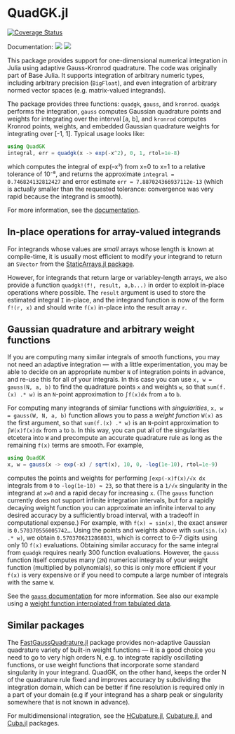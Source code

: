 # QuadGK.jl

[![Coverage Status](https://coveralls.io/repos/github/JuliaMath/QuadGK.jl/badge.svg?branch=master)](https://coveralls.io/github/JuliaMath/QuadGK.jl?branch=master)

Documentation:
[![](https://img.shields.io/badge/docs-stable-blue.svg)](https://JuliaMath.github.io/QuadGK.jl/stable)
[![](https://img.shields.io/badge/docs-latest-blue.svg)](https://JuliaMath.github.io/QuadGK.jl/latest)

This package provides support for one-dimensional numerical integration in Julia using adaptive
Gauss-Kronrod quadrature.
The code was originally part of Base Julia.  It supports integration of arbitrary numeric types,
including arbitrary precision (`BigFloat`), and even integration of arbitrary normed vector spaces
(e.g. matrix-valued integrands).

The package provides three functions: `quadgk`, `gauss`, and `kronrod`.
`quadgk` performs the integration, `gauss` computes Gaussian quadrature points and weights for integrating
over the interval [a, b], and `kronrod` computes Kronrod points, weights, and embedded Gaussian quadrature
weights for integrating over [-1, 1].   Typical usage looks like:
```jl
using QuadGK
integral, err = quadgk(x -> exp(-x^2), 0, 1, rtol=1e-8)
```
which computes the integral of exp(–x²) from x=0 to x=1 to a relative tolerance of 10⁻⁸, and returns the approximate `integral = 0.746824132812427` and error estimate `err = 7.887024366937112e-13` (which is actually smaller than the requested tolerance: convergence was very rapid because the integrand is smooth).

For more information, see the [documentation](https://JuliaMath.github.io/QuadGK.jl/stable).

## In-place operations for array-valued integrands

For integrands whose values are *small* arrays whose length is known at compile-time,
it is usually most efficient to modify your integrand to return
an `SVector` from the [StaticArrays.jl package](https://github.com/JuliaArrays/StaticArrays.jl).

However, for integrands that return large or variabley-length arrays, we also provide a function
`quadgk!(f!, result, a,b...)` in order to exploit in-place operations where possible.   The
`result` argument is used to store the estimated integral `I` in-place, and the integrand function
is now of the form `f!(r, x)` and should write `f(x)` in-place into the result array `r`.

## Gaussian quadrature and arbitrary weight functions

If you are computing many similar integrals of smooth functions, you may not need an adaptive
integration — with a little experimentation, you may be able to decide on an appropriate number
`N` of integration points in advance, and re-use this for all of your integrals.    In this case
you can use `x, w = gauss(N, a, b)` to find the quadrature points `x` and weights `w`, so that
`sum(f.(x) .* w)` is an `N`-point approximation to `∫f(x)dx` from `a` to `b`.

For computing many integrands of similar functions with *singularities*,
`x, w = gauss(W, N, a, b)` function allows you to pass a *weight function* `W(x)` as the first argument,
so that `sum(f.(x) .* w)` is an `N`-point approximation to `∫W(x)f(x)dx` from `a` to `b`.   In this way,
you can put all of the singularities etcetera into `W` and precompute an accurate quadrature rule as
long as the remaining `f(x)` terms are smooth.   For example,
```jl
using QuadGK
x, w = gauss(x -> exp(-x) / sqrt(x), 10, 0, -log(1e-10), rtol=1e-9)
```
computes the points and weights for performing `∫exp(-x)f(x)/√x dx` integrals from `0` to `-log(1e-10) ≈ 23`, so that there is a `1/√x` singularity in the integrand at `x=0` and a rapid decay for increasing `x`.  (The `gauss` function currently does not support infinite integration intervals, but for a rapidly decaying weight function you can approximate an infinite interval to any desired accuracy by a sufficiently broad interval, with a tradeoff in computational expense.)  For example, with `f(x) = sin(x)`, the exact answer is `0.570370556005742…`.  Using the points and weights above with `sum(sin.(x) .* w)`, we obtain `0.5703706212868831`, which is correct to 6–7 digits using only 10 `f(x)` evaluations.  Obtaining similar
accuracy for the same integral from `quadgk` requires nearly 300 function evaluations.   However, the
`gauss` function itself computes many (`2N`) numerical integrals of your weight function (multiplied
by polynomials), so this is only more efficient if your `f(x)` is very expensive or if you need
to compute a large number of integrals with the same `W`.

See the [`gauss` documentation](https://juliamath.github.io/QuadGK.jl/stable/#QuadGK.gauss) for more information.  See also our example using a [weight function interpolated from tabulated data](https://nbviewer.jupyter.org/urls/math.mit.edu/~stevenj/Solar-Quadrature.ipynb).

## Similar packages

The [FastGaussQuadrature.jl](https://github.com/ajt60gaibb/FastGaussQuadrature.jl) package provides
non-adaptive Gaussian quadrature variety of built-in weight functions — it is a good choice you need to go to very high orders N, e.g. to integrate rapidly oscillating functions, or use weight functions that incorporate some standard singularity in your integrand.  QuadGK, on the other hand, keeps the order N of the quadrature rule fixed and improves accuracy by subdividing the integration domain, which can be better if fine resolution is required only in a part of your domain (e.g if your integrand has a sharp peak or singularity somewhere that is not known in advance).

For multidimensional integration, see the [HCubature.jl](https://github.com/stevengj/HCubature.jl), [Cubature.jl](https://github.com/stevengj/Cubature.jl), and
[Cuba.jl](https://github.com/giordano/Cuba.jl) packages.
